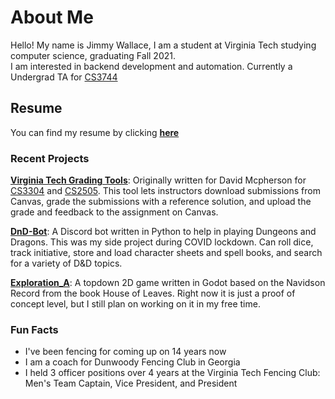 <!--
**jamesw98/jamesw98** is a ✨ _special_ ✨ repository because its `README.md` (this file) appears on your GitHub profile.

Here are some ideas to get you started:

- 🔭 I’m currently working on ...
- 🌱 I’m currently learning ...
- 👯 I’m looking to collaborate on ...
- 🤔 I’m looking for help with ...
- 💬 Ask me about ...
- 📫 How to reach me: ...
- 😄 Pronouns: ...
- ⚡ Fun fact: ...
-->

# About Me
Hello! My name is Jimmy Wallace, I am a student at Virginia Tech studying computer science, graduating Fall 2021.   
I am interested in backend development and automation. Currently a Undergrad TA for [CS3744](https://cs.vt.edu/Undergraduate/courses/CS3744.html)

## Resume  
You can find my resume by clicking **[here](https://drive.google.com/file/d/1Ea-nJNXTA70cXxrNE7RjJR3xRfE1NuIW/view?usp=sharing)**

### Recent Projects

**[Virginia Tech Grading Tools](https://github.com/jamesw98/GradingTools)**: Originally written for David Mcpherson for [CS3304](https://cs.vt.edu/Undergraduate/courses/CS3304.html) and [CS2505](https://courses.cs.vt.edu/~cs2505/spring2020/). This tool lets instructors download submissions from Canvas, grade the submissions with a reference solution, and upload the grade and feedback to the assignment on Canvas. 

**[DnD-Bot](https://github.com/jamesw98/dnd-bot)**: A Discord bot written in Python to help in playing Dungeons and Dragons. This was my side project during COVID lockdown. Can roll dice, track initiative, store and load character sheets and spell books, and search for a variety of D&D topics. 

**[Exploration_A](https://github.com/jamesw98/exploration_a)**: A topdown 2D game written in Godot based on the Navidson Record from the book House of Leaves. Right now it is just a proof of concept level, but I still plan on working on it in my free time. 

### Fun Facts

* I've been fencing for coming up on 14 years now
* I am a coach for Dunwoody Fencing Club in Georgia
* I held 3 officer positions over 4 years at the Virginia Tech Fencing Club: Men's Team Captain, Vice President, and President 


